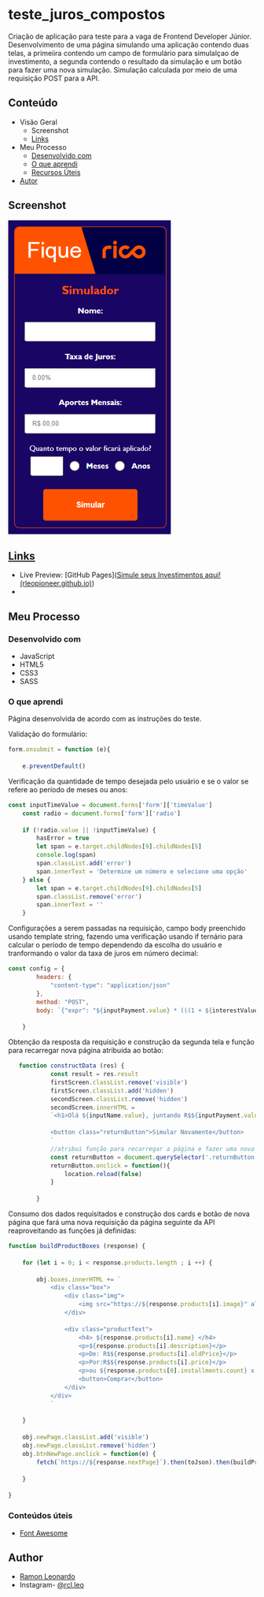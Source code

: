 # teste_juros_compostos
Criação de aplicação para teste para a vaga de Frontend Developer Júnior. Desenvolvimento de uma página simulando uma aplicação contendo duas telas, a primeiira contendo um campo de formulário para simulalçao de investimento, a segunda contendo o resultado da simulação e um botão para fazer uma nova simulação. Simulação calculada por meio de uma requisição POST para a API.

## Conteúdo

- Visão Geral
  - Screenshot
  - [Links](https://github.com/Rleopioneer/teste_juros_compostos/blob/master/README.md#links)
- Meu Processo
  - [Desenvolvido com](https://github.com/Rleopioneer/teste_juros_compostos/blob/master/README.md#built-with)
  - [O que aprendi](https://github.com/Rleopioneer/teste_juros_compostos/master/README.md#what-i-learned)
  - [Recursos Úteis](https://github.com/Rleopioneer/teste_juros_compostos/master/README.md#useful-resources)
- [Autor](https://github.com/Rleopioneer/teste_juros_compostos/master/README.md#author)



## Screenshot

![](img\screenshot.png)



## [Links](https://github.com/Rleopioneer/teste_juros_compostos/blob/master/README.md#links)

- Live Preview: [GitHub Pages]([Simule seus Investimentos aqui! (rleopioneer.github.io)](https://rleopioneer.github.io/juros_compostos/))
- 

## Meu Processo

### Desenvolvido com

- JavaScript
- HTML5
- CSS3
- SASS

### O que aprendi

Página desenvolvida de acordo com as instruções do teste. 

Validação do formulário:

```javascript
form.onsubmit = function (e){

    e.preventDefault()
```



Verificação da quantidade de tempo desejada pelo usuário e se o valor se refere ao período de meses ou anos:

```javascript
const inputTimeValue = document.forms['form']['timeValue']
    const radio = document.forms['form']['radio']
                
    if (!radio.value || !inputTimeValue) {
        hasError = true
        let span = e.target.childNodes[9].childNodes[5]
        console.log(span)
        span.classList.add('error')
        span.innerText = 'Determine um número e selecione uma opção'
    } else {
        let span = e.target.childNodes[9].childNodes[5]
        span.classList.remove('error')
        span.innerText = ''
    }
```

Configurações a serem passadas na requisição, campo body preenchido usando template string, fazendo uma verificação usando if ternário para calcular o período de tempo dependendo da escolha do usuário e tranformando o valor da taxa de juros em número decimal:

```javascript
const config = {
        headers: {
            "content-type": "application/json"
        },
        method: "POST",
        body: `{"expr": "${inputPayment.value} * (((1 + ${interestValue / 100}) ^ ${radio.value === 'anos'? (inputTimeValue.value  * 12): inputTimeValue.value} - 1) / ${interestValue / 100})"}`,
        
    }
```

Obtenção da resposta da requisição e construção da segunda tela e função para recarregar nova página atribuída ao botão:

```javascript
   function constructData (res) {
            const result = res.result
            firstScreen.classList.remove('visible')
            firstScreen.classList.add('hidden')
            secondScreen.classList.remove('hidden')
            secondScreen.innerHTML = 
            `<h1>Olá ${inputName.value}, juntando R$${inputPayment.value}.00 todo mês, você terá o valor de R$${parseFloat(result).toFixed(2)} em ${inputTimeValue.value} ${radio.value}</h1>

            <button class="returnButton">Simular Novamente</button>
            `
            //atribui função para recarregar a página e fazer uma nova simulação
            const returnButton = document.querySelector('.returnButton')
            returnButton.onclick = function(){
                location.reload(false)
            }
        
        }
```



Consumo dos dados requisitados e construção dos cards e botão de nova página que fará uma nova requisição da página seguinte da API reaproveitando as funções já definidas:

```js
function buildProductBoxes (response) {

    for (let i = 0; i < response.products.length ; i ++) {

        obj.boxes.innerHTML += `
            <div class="box">
                <div class="img">
                    <img src="https://${response.products[i].image}" alt="Porduct Image" class="product_img">
                </div>
                 
                <div class="productText">    
                    <h4> ${response.products[i].name} </h4>
                    <p>${response.products[i].description}</p>
                    <p>De: R$${response.products[i].oldPrice}</p>
                    <p>Por:R$${response.products[i].price}</p>
                    <p>ou ${response.products[0].installments.count} x de R$${response.products[0].installments.value}</p>
                    <button>Comprar</button>
                </div>
            </div>
            `
        
    }
    
    obj.newPage.classList.add('visible')
    obj.newPage.classList.remove('hidden')
    obj.btnNewPage.onclick = function(e) {
        fetch(`https://${response.nextPage}`).then(toJson).then(buildProductBoxes).catch(errorMsg)
    
    }

}
```

### Conteúdos úteis

- [Font Awesome](https://fontawesome.com/)

## Author

- [Ramon Leonardo](https://www.linkedin.com/in/ramon-leonardo-rx/)
- Instagram- [@rcl.leo](https://www.instagram.com/rcl.leo/)
